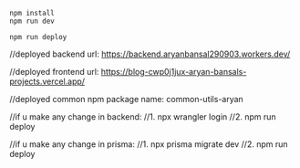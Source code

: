 ```
npm install
npm run dev
```

```
npm run deploy
```

//deployed backend url: https://backend.aryanbansal290903.workers.dev/

//deployed frontend url: https://blog-cwp0j1jux-aryan-bansals-projects.vercel.app/

//deployed common npm package name: common-utils-aryan

//if u make any change in backend:
//1. npx wrangler login
//2. npm run deploy

//if u make any change in prisma:
//1. npx prisma migrate dev
//2. npm run deploy
